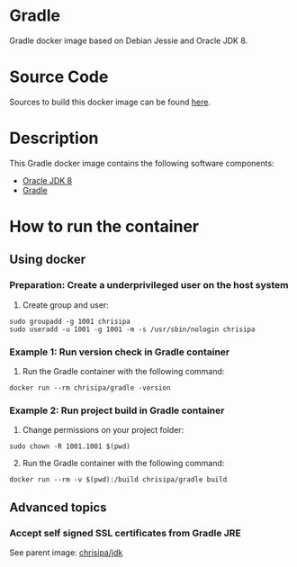 Gradle
======

Gradle docker image based on Debian Jessie and Oracle JDK 8.

# Source Code
Sources to build this docker image can be found [here](https://github.com/chrisipa/docker-library/tree/master/debian-pom/java-pom/build-tool-pom/gradle).

# Description

This Gradle docker image contains the following software components:

 - [Oracle JDK 8](http://www.oracle.com/technetwork/java/javase/downloads/jdk8-downloads-2133151.html)
 - [Gradle](https://gradle.org/install/)

# How to run the container

## Using docker

### Preparation: Create a underprivileged user on the host system

1. Create group and user:
  ```
  sudo groupadd -g 1001 chrisipa
  sudo useradd -u 1001 -g 1001 -m -s /usr/sbin/nologin chrisipa
  ``` 

### Example 1: Run version check in Gradle container 

1. Run the Gradle container with the following command:
  ```
  docker run --rm chrisipa/gradle -version
  ```
  
### Example 2: Run project build in Gradle container   

1. Change permissions on your project folder:
  ```
  sudo chown -R 1001.1001 $(pwd)
  ```  

2. Run the Gradle container with the following command:
  ```
  docker run --rm -v $(pwd):/build chrisipa/gradle build  
  ```

## Advanced topics

### Accept self signed SSL certificates from Gradle JRE

See parent image: [chrisipa/jdk](https://github.com/chrisipa/docker-library/tree/master/debian-pom/java-pom/jdk#accept-self-signed-ssl-certificates-from-jre)